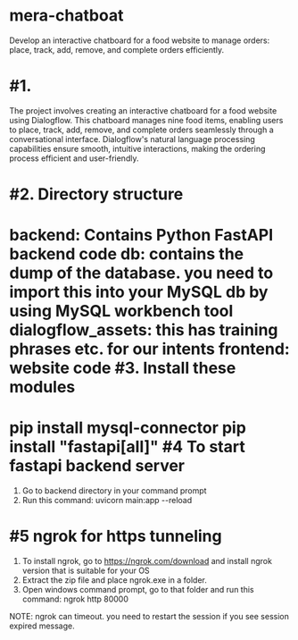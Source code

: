 # mera-chatboat
Develop an interactive chatboard for a food website to manage orders: place, track, add, remove, and complete orders efficiently.



#1.
=================
The project involves creating an interactive chatboard for a food website using Dialogflow. This chatboard manages nine food items, enabling users to place, track, add, remove, and complete orders seamlessly through a conversational interface. Dialogflow's natural language processing capabilities ensure smooth, intuitive interactions, making the ordering process efficient and user-friendly.

#2.
Directory structure
===================
backend: Contains Python FastAPI backend code
db: contains the dump of the database. you need to import this into your MySQL db by using MySQL workbench tool
dialogflow_assets: this has training phrases etc. for our intents
frontend: website code
#3.
Install these modules
======================

pip install mysql-connector
pip install "fastapi[all]"
#4
To start fastapi backend server
================================
1. Go to backend directory in your command prompt
2. Run this command: uvicorn main:app --reload

#5
ngrok for https tunneling
================================
1. To install ngrok, go to https://ngrok.com/download and install ngrok version that is suitable for your OS
2. Extract the zip file and place ngrok.exe in a folder.
3. Open windows command prompt, go to that folder and run this command: ngrok http 80000

NOTE: ngrok can timeout. you need to restart the session if you see session expired message.




